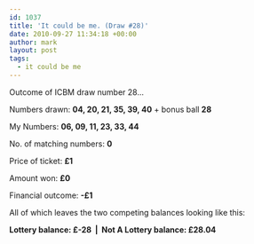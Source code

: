 ```yaml
---
id: 1037
title: 'It could be me. (Draw #28)'
date: 2010-09-27 11:34:18 +00:00
author: mark
layout: post
tags:
  - it could be me
---
```

Outcome of ICBM draw number 28...

Numbers drawn: **04, 20, 21, 35, 39, 40** + bonus ball **28**

My Numbers: **06, 09, 11, 23, 33, 44**

No. of matching numbers: **0**

Price of ticket: **£1**

Amount won: **£0**

Financial outcome: **-£1**

All of which leaves the two competing balances looking like this:

**Lottery balance: £-28  |  Not A Lottery balance: £28.04**

